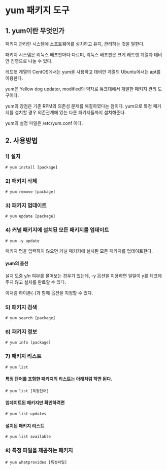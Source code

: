 # yum 패키지 도구

## 1\. yum이란 무엇인가

패키지 관리란 시스템에 소프트웨어를 설치하고 유지, 관리하는 것을 말한다.

패키지 시스템은 리눅스 배포판마다 다르며, 리눅스 배포판은 크게 레드햇 계열과 데비안 진영으로 나눌 수 있다.

레드햇 계열의 CentOS에서는 yum을 사용하고 데비안 계열의 Ubuntu에서는 apt를 이용한다.

yum은 Yellow dog updater, modified의 약자로 듀크대에서 개발한 패키지 관리 도구이다.

yum의 장점은 기존 RPM의 의존성 문제를 해결하였다는 점이다. yum으로 특정 패키지를 설치할 경우 의존관계에 있는 다른 패키지들까지 설치해준다. 

yum의 설정 파일은 /etc/yum.conf 이다.


## 2\. 사용방법

### 1) 설치

```
# yum install [package]
```

### 2) 패키지 삭제

```
# yum remove [package]
```

### 3) 패키지 업데이트

```
# yum update [package]
```

### 4) 커널 패키지에 설치된 모든 패키지를 업데이트

```
# yum -y update
```

패키지 명을 입력하지 않으면 커널 패키지에 설치된 모든 패키지를 업데이트한다.

#### yum의 옵션

설치 도중 y/n 여부를 물어보는 경우가 있는데, -y 옵션을 이용하면 일일이 y를 체크해주지 않고 설치를 완료할 수 있다.

이처럼 하이픈(-)과 함께 옵션을 지정할 수 있다.

### 5) 패키지 검색

```
# yum search [package]
```

### 6) 패키지 정보

```
# yum info [package]
```

### 7) 패키지 리스트

```
# yum list
```
#### 특정 단어를 포함한 패키지의 리스트는 아래처럼 하면 된다.

```
# yum list [특정단어]
```

#### 업데이트된 패키지만 확인하려면

```
# yum list updates
```

#### 설치된 패키지 리스트

```
# yum list available
```

### 8) 특정 파일을 제공하는 패키지

```
# yum whatprovides [특정파일]
```


